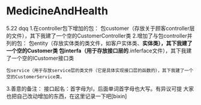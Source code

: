 # MedicineAndHealth
5.22 dqq
1.在controller包下增加的包：
	包customer（存放关于顾客controller层的文件），其下我建了一个空的CustomerController类
2.增加了与包controller并列的包：
	包entity（存放实体类的类文件，如客户实体类、**实体类），其下我建了一个空的Customer类
	包interfa（用于存放接口层的**.inferface文件），其下我建了一个空的ICustomer接口类
			
	包service（用于存放service层的类文件（它是具体实现接口层的函数的），其下我建了一个空的CustomerService类，
	
3.善意的备注：
	接口起名：首字母为I，后面单词首字母也大写。有异议可提
	大家也把自己改动增加的东西，在这里记录一下吧[bixin]
